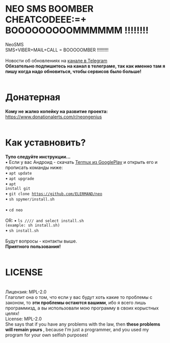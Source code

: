 # NEO SMS BOOMBER CHEATCODEEE:=+ BOOOOOOOOOMMMMMM !!!!!!!!
NeoSMS<br>
SMS+VIBER+MAIL+CALL = BOOOOOMBER !!!!!!!!!<br><i></i><br>
Новости об обновлениях на <a href="https://t.me/eload_system">канале в Telegram</a><br>
<b>Обязательно подпишитесь на канал в телеграме, так как именно там я пишу когда надо обновиться, чтобы сервисов было больше!</b><br><br>
# Донатерная
<b>Кому не жалко копейку на развитие проекта:</b><br>
https://www.donationalerts.com/r/neongenius
<br>
<br>
# Как уставновить?
<b>Тупо следуйте инструкции...</b><br>
• Если у вас Андроид - скачать <a href="https://play.google.com/store/apps/details?id=com.termux&hl=ru">Termux из GooglePlay</a> и открыть его и прописать команды ниже:<br>
• <code>apt update</code><br>
• <code>apt upgrade</code><br>
• <code>apt install git</code><br>
• <code>git clone https://github.com/ELERMAND/neo</code><br>
• <code>sh spymer/install.sh</code><br>   
• <code>cd neo</code><br>
<br>
OR:
• <code>ls   //// and select install.sh (example: sh install.sh) </code><br>
• <code>sh install.sh</code><br>
<br>
Будут вопросы - контакты выше.<br>
<b>Приятного пользования!</b>
<br><br>
# LICENSE 
<br>
Лицензия: MPL-2.0<br>
Глаголит она о том, что если у вас будут хоть какие то проблемы с законом, то <b>эти проблемы остаются вашими</b>, ибо я всего лишь программизд, а вы использовали мою программу в своих корыстных целях!
<br>
License: MPL-2.0 <br>
She says that if you have any problems with the law, then <b> these problems will remain yours </b>, because I’m just a programmer, and you used my program for your own selfish purposes!
